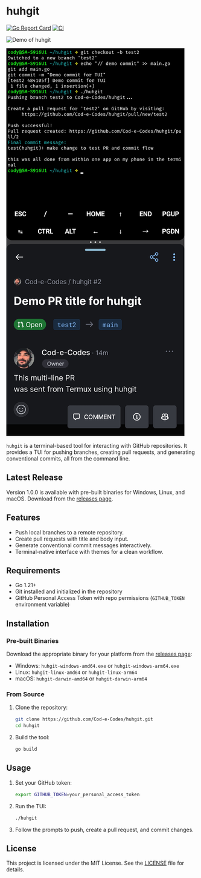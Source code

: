 # huhgit

[![Go Report Card](https://goreportcard.com/badge/github.com/Cod-e-Codes/huhgit)](https://goreportcard.com/report/github.com/Cod-e-Codes/huhgit)
[![CI](https://github.com/Cod-e-Codes/huhgit/actions/workflows/ci.yml/badge.svg)](https://github.com/Cod-e-Codes/huhgit/actions/workflows/ci.yml)

![Demo of huhgit](huhgit-demo.gif)

![Split-screen screenshot of huhgit output and PR](huhgit-screenshot.jpg)

`huhgit` is a terminal-based tool for interacting with GitHub repositories. It provides a TUI for pushing branches, creating pull requests, and generating conventional commits, all from the command line.

## Latest Release

Version 1.0.0 is available with pre-built binaries for Windows, Linux, and macOS. Download from the [releases page](https://github.com/Cod-e-Codes/huhgit/releases/latest).

## Features

* Push local branches to a remote repository.
* Create pull requests with title and body input.
* Generate conventional commit messages interactively.
* Terminal-native interface with themes for a clean workflow.

## Requirements

* Go 1.21+
* Git installed and initialized in the repository
* GitHub Personal Access Token with repo permissions (`GITHUB_TOKEN` environment variable)

## Installation

### Pre-built Binaries

Download the appropriate binary for your platform from the [releases page](https://github.com/Cod-e-Codes/huhgit/releases/latest):

- Windows: `huhgit-windows-amd64.exe` or `huhgit-windows-arm64.exe`
- Linux: `huhgit-linux-amd64` or `huhgit-linux-arm64`
- macOS: `huhgit-darwin-amd64` or `huhgit-darwin-arm64`

### From Source

1. Clone the repository:

   ```bash
   git clone https://github.com/Cod-e-Codes/huhgit.git
   cd huhgit
   ```

2. Build the tool:

   ```bash
   go build
   ```

## Usage

1. Set your GitHub token:

   ```bash
   export GITHUB_TOKEN=your_personal_access_token
   ```

2. Run the TUI:

   ```bash
   ./huhgit
   ```

3. Follow the prompts to push, create a pull request, and commit changes.

## License

This project is licensed under the MIT License. See the [LICENSE](LICENSE) file for details.

